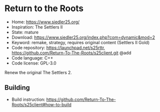 # Return to the Roots

- Home: https://www.siedler25.org/
- Inspiration: The Settlers II
- State: mature
- Download: https://www.siedler25.org/index.php?com=dynamic&mod=2
- Keyword: remake, strategy, requires original content (Settlers II Gold)
- Code repository: https://launchpad.net/s25rttr, https://github.com/Return-To-The-Roots/s25client.git @add
- Code language: C++
- Code license: GPL-3.0

Renew the original The Settlers 2.

## Building

- Build instruction: https://github.com/Return-To-The-Roots/s25client#how-to-build
